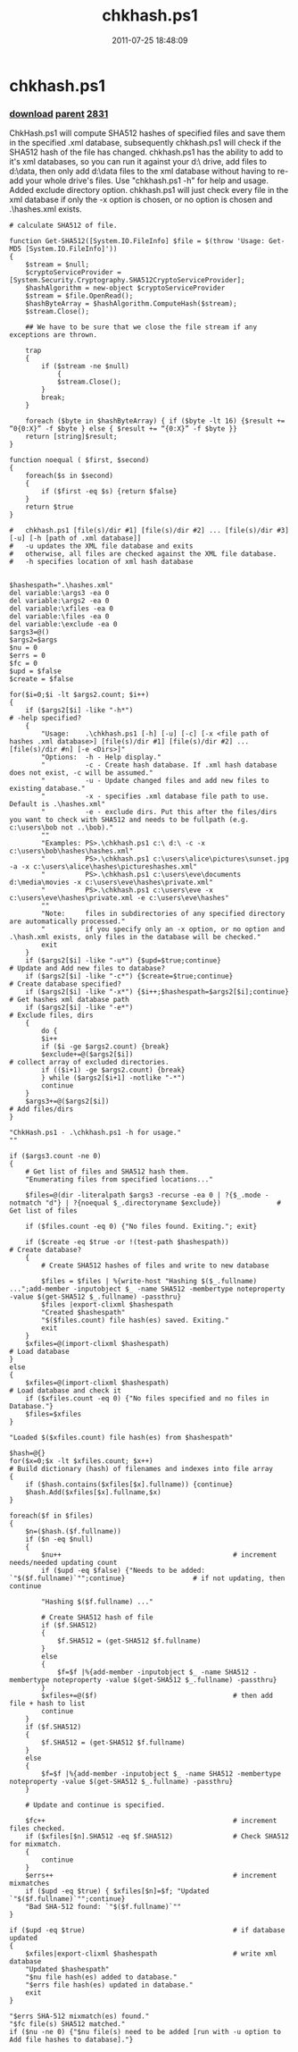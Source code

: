 ﻿---
pid:            2830
parent:         2829
children:       2831
poster:         James Gentile
title:          chkhash.ps1
date:           2011-07-25 18:48:09
description:    ChkHash.ps1 will compute SHA512 hashes of specified files and save them in the specified .xml database, subsequently chkhash.ps1 will check if the SHA512 hash of the file has changed.  chkhash.ps1 has the ability to add to it's xml databases, so you can run it against your d:\ drive, add files to d:\data, then only add d:\data files to the xml database without having to re-add your whole drive's files.  Use "chkhash.ps1 -h" for help and usage. Added exclude directory option. chkhash.ps1 will just check every file in the xml database if only the -x option is chosen, or no option is chosen and .\hashes.xml exists.
format:         posh
---

# chkhash.ps1

### [download](2830.ps1) [parent](2829.md) [2831](2831.md)

ChkHash.ps1 will compute SHA512 hashes of specified files and save them in the specified .xml database, subsequently chkhash.ps1 will check if the SHA512 hash of the file has changed.  chkhash.ps1 has the ability to add to it's xml databases, so you can run it against your d:\ drive, add files to d:\data, then only add d:\data files to the xml database without having to re-add your whole drive's files.  Use "chkhash.ps1 -h" for help and usage. Added exclude directory option. chkhash.ps1 will just check every file in the xml database if only the -x option is chosen, or no option is chosen and .\hashes.xml exists.

```posh
# calculate SHA512 of file.

function Get-SHA512([System.IO.FileInfo] $file = $(throw 'Usage: Get-MD5 [System.IO.FileInfo]'))
{
  	$stream = $null;
  	$cryptoServiceProvider = [System.Security.Cryptography.SHA512CryptoServiceProvider];
  	$hashAlgorithm = new-object $cryptoServiceProvider
  	$stream = $file.OpenRead();
  	$hashByteArray = $hashAlgorithm.ComputeHash($stream);
  	$stream.Close();

  	## We have to be sure that we close the file stream if any exceptions are thrown.

  	trap
  	{
   		if ($stream -ne $null)
    		{
			$stream.Close();
		}
  		break;
	}	

 	foreach ($byte in $hashByteArray) { if ($byte -lt 16) {$result += “0{0:X}” -f $byte } else { $result += “{0:X}” -f $byte }}
	return [string]$result;
}

function noequal ( $first, $second)
{
    foreach($s in $second)
    {
        if ($first -eq $s) {return $false}
    }
    return $true
}

#   chkhash.ps1 [file(s)/dir #1] [file(s)/dir #2] ... [file(s)/dir #3] [-u] [-h [path of .xml database]]
#   -u updates the XML file database and exits
#   otherwise, all files are checked against the XML file database.
#   -h specifies location of xml hash database


$hashespath=".\hashes.xml"
del variable:\args3 -ea 0
del variable:\args2 -ea 0
del variable:\xfiles -ea 0
del variable:\files -ea 0
del variable:\exclude -ea 0
$args3=@()
$args2=$args
$nu = 0
$errs = 0
$fc = 0
$upd = $false
$create = $false

for($i=0;$i -lt $args2.count; $i++)
{
    if ($args2[$i] -like "-h*")                                             # -help specified?
    {
        "Usage:    .\chkhash.ps1 [-h] [-u] [-c] [-x <file path of hashes .xml database>] [file(s)/dir #1] [file(s)/dir #2] ... [file(s)/dir #n] [-e <Dirs>]"
        "Options:  -h - Help display."
        "          -c - Create hash database. If .xml hash database does not exist, -c will be assumed."
        "          -u - Update changed files and add new files to existing database."
        "          -x - specifies .xml database file path to use. Default is .\hashes.xml"
        "          -e - exclude dirs. Put this after the files/dirs you want to check with SHA512 and needs to be fullpath (e.g. c:\users\bob not ..\bob)."
        ""
        "Examples: PS>.\chkhash.ps1 c:\ d:\ -c -x c:\users\bob\hashes\hashes.xml"
        "          PS>.\chkhash.ps1 c:\users\alice\pictures\sunset.jpg -a -x c:\users\alice\hashes\pictureshashes.xml"
        "          PS>.\chkhash.ps1 c:\users\eve\documents d:\media\movies -x c:\users\eve\hashes\private.xml"
        "          PS>.\chkhash.ps1 c:\users\eve -x c:\users\eve\hashes\private.xml -e c:\users\eve\hashes"
        ""
        "Note:     files in subdirectories of any specified directory are automatically processed."
        "          if you specify only an -x option, or no option and .\hash.xml exists, only files in the database will be checked."
        exit
    }
    if ($args2[$i] -like "-u*") {$upd=$true;continue}                       # Update and Add new files to database?
    if ($args2[$i] -like "-c*") {$create=$true;continue}                    # Create database specified?
    if ($args2[$i] -like "-x*") {$i++;$hashespath=$args2[$i];continue}      # Get hashes xml database path    
    if ($args2[$i] -like "-e*")                                             # Exclude files, dirs
    {
        do {
        $i++        
        if ($i -ge $args2.count) {break}
        $exclude+=@($args2[$i])                                             # collect array of excluded directories.
        if (($i+1) -ge $args2.count) {break}
        } while ($args2[$i+1] -notlike "-*")
        continue
    }        
    $args3+=@($args2[$i])                                                   # Add files/dirs
}

"ChkHash.ps1 - .\chkhash.ps1 -h for usage."
""

if ($args3.count -ne 0) 
{
    # Get list of files and SHA512 hash them.
    "Enumerating files from specified locations..."

    $files=@(dir -literalpath $args3 -recurse -ea 0 | ?{$_.mode -notmatch "d"} | ?{noequal $_.directoryname $exclude})              # Get list of files

    if ($files.count -eq 0) {"No files found. Exiting."; exit}

    if ($create -eq $true -or !(test-path $hashespath))                        # Create database?
    {       
        # Create SHA512 hashes of files and write to new database
    
        $files = $files | %{write-host "Hashing $($_.fullname) ...";add-member -inputobject $_ -name SHA512 -membertype noteproperty -value $(get-SHA512 $_.fullname) -passthru}
        $files |export-clixml $hashespath    
        "Created $hashespath"
        "$($files.count) file hash(es) saved. Exiting."
        exit
    }
    $xfiles=@(import-clixml $hashespath)                                # Load database
}
else
{
    $xfiles=@(import-clixml $hashespath)                                # Load database and check it
    if ($xfiles.count -eq 0) {"No files specified and no files in Database."}
    $files=$xfiles
}

"Loaded $($xfiles.count) file hash(es) from $hashespath"
    
$hash=@{}
for($x=0;$x -lt $xfiles.count; $x++)                                    # Build dictionary (hash) of filenames and indexes into file array
{
    if ($hash.contains($xfiles[$x].fullname)) {continue}
    $hash.Add($xfiles[$x].fullname,$x)   
}
     
foreach($f in $files)
{
    $n=($hash.($f.fullname))
    if ($n -eq $null)
    {    
        $nu++                                           # increment needs/needed updating count
        if ($upd -eq $false) {"Needs to be added: `"$($f.fullname)`"";continue}                 # if not updating, then  continue
        
        "Hashing $($f.fullname) ..."
        
        # Create SHA512 hash of file
        if ($f.SHA512)
        {
            $f.SHA512 = (get-SHA512 $f.fullname)
        }
        else 
        {
            $f=$f |%{add-member -inputobject $_ -name SHA512 -membertype noteproperty -value $(get-SHA512 $_.fullname) -passthru}
        }
        $xfiles+=@($f)                                  # then add file + hash to list
        continue
    }
    if ($f.SHA512)
    {
        $f.SHA512 = (get-SHA512 $f.fullname)
    }
    else 
    {
        $f=$f |%{add-member -inputobject $_ -name SHA512 -membertype noteproperty -value $(get-SHA512 $_.fullname) -passthru}
    }
        
    # Update and continue is specified.
                                                                      
    $fc++                                               # increment files checked.
    if ($xfiles[$n].SHA512 -eq $f.SHA512)               # Check SHA512 for mixmatch.
    {
        continue
    }
    $errs++                                             # increment mixmatches
    if ($upd -eq $true) { $xfiles[$n]=$f; "Updated `"$($f.fullname)`"";continue}                                                   
    "Bad SHA-512 found: `"$($f.fullname)`""
}

if ($upd -eq $true)                                     # if database updated
{
    $xfiles|export-clixml $hashespath                   # write xml database
    "Updated $hashespath"
    "$nu file hash(es) added to database."
    "$errs file hash(es) updated in database."
    exit
}

"$errs SHA-512 mixmatch(es) found."
"$fc file(s) SHA512 matched." 
if ($nu -ne 0) {"$nu file(s) need to be added [run with -u option to Add file hashes to database]."}    
```
